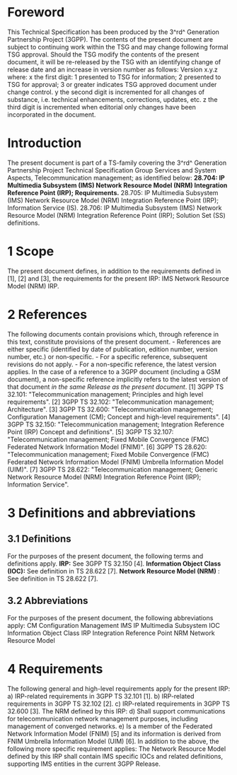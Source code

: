 # Foreword
This Technical Specification has been produced by the 3^rd^ Generation
Partnership Project (3GPP).
The contents of the present document are subject to continuing work within the
TSG and may change following formal TSG approval. Should the TSG modify the
contents of the present document, it will be re-released by the TSG with an
identifying change of release date and an increase in version number as
follows:
Version x.y.z
where:
x the first digit:
1 presented to TSG for information;
2 presented to TSG for approval;
3 or greater indicates TSG approved document under change control.
y the second digit is incremented for all changes of substance, i.e. technical
enhancements, corrections, updates, etc.
z the third digit is incremented when editorial only changes have been
incorporated in the document.
# Introduction
The present document is part of a TS-family covering the 3^rd^ Generation
Partnership Project Technical Specification Group Services and System Aspects,
Telecommunication management; as identified below:
**28.704: IP Multimedia Subsystem (IMS) Network Resource Model (NRM)
Integration Reference Point (IRP); Requirements.**
28.705: IP Multimedia Subsystem (IMS) Network Resource Model (NRM) Integration
Reference Point (IRP); Information Service (IS).
28.706: IP Multimedia Subsystem (IMS) Network Resource Model (NRM) Integration
Reference Point (IRP); Solution Set (SS) definitions.
# 1 Scope
The present document defines, in addition to the requirements defined in [1],
[2] and [3], the requirements for the present IRP: IMS Network Resource Model
(NRM) IRP.
# 2 References
The following documents contain provisions which, through reference in this
text, constitute provisions of the present document.
\- References are either specific (identified by date of publication, edition
number, version number, etc.) or non‑specific.
\- For a specific reference, subsequent revisions do not apply.
\- For a non-specific reference, the latest version applies. In the case of a
reference to a 3GPP document (including a GSM document), a non-specific
reference implicitly refers to the latest version of that document _in the
same Release as the present document_.
[1] 3GPP TS 32.101: \"Telecommunication management; Principles and high level
requirements\".
[2] 3GPP TS 32.102: \"Telecommunication management; Architecture\".
[3] 3GPP TS 32.600: \"Telecommunication management; Configuration Management
(CM); Concept and high-level requirements\".
[4] 3GPP TS 32.150: \"Telecommunication management; Integration Reference
Point (IRP) Concept and definitions\".
[5] 3GPP TS 32.107: \"Telecommunication management; Fixed Mobile Convergence
(FMC) Federated Network Information Model (FNIM)\".
[6] 3GPP TS 28.620: \"Telecommunication management; Fixed Mobile Convergence
(FMC) Federated Network Information Model (FNIM) Umbrella Information Model
(UIM)\".
[7] 3GPP TS 28.622: \"Telecommunication management; Generic Network Resource
Model (NRM) Integration Reference Point (IRP); Information Service\".
# 3 Definitions and abbreviations
## 3.1 Definitions
For the purposes of the present document, the following terms and definitions
apply.
**IRP:** See 3GPP TS 32.150 [4].
**Information Object Class (IOC):** See definition in TS 28.622 [7].
**Network Resource Model (NRM)** : See definition in TS 28.622 [7].
## 3.2 Abbreviations
For the purposes of the present document, the following abbreviations apply:
CM Configuration Management
IMS IP Multimedia Subsystem
IOC Information Object Class
IRP Integration Reference Point
NRM Network Resource Model
# 4 Requirements
The following general and high-level requirements apply for the present IRP:
a) IRP-related requirements in 3GPP TS 32.101 [1].
b) IRP-related requirements in 3GPP TS 32.102 [2].
c) IRP-related requirements in 3GPP TS 32.600 [3].
The NRM defined by this IRP:
d) Shall support communications for telecommunication network management
purposes, including management of converged networks.
e) Is a member of the Federated Network Information Model (FNIM) [5] and its
information is derived from FNIM Umbrella Information Model (UIM) [6].
In addition to the above, the following more specific requirement applies:
The Network Resource Model defined by this IRP shall contain IMS specific IOCs
and related definitions, supporting IMS entities in the current 3GPP Release.
#